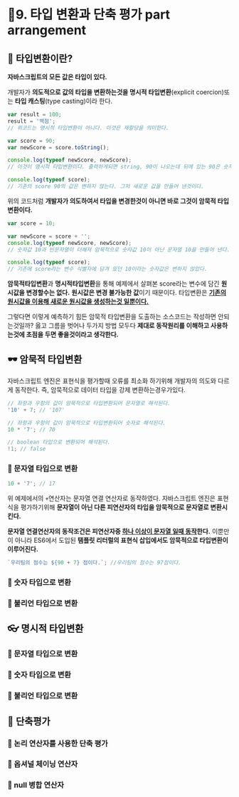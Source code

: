 # 🎈9. 타입 변환과 단축 평가 part arrangement

## 🔎 타입변환이란?

**자바스크립트의 모든 값은 타입이 있다.**

개발자가 **의도적으로 값의 타입을 변환하는것을 명시적 타입변환**(explicit coercion)또는 **타입 캐스팅**(type casting)이라 한다.

```javascript
var result = 100;
result = '백점';
// 위코드는 명시적 타입변환이 아니다. 이것은 재할당을 의미한다.

var score = 90;
var newScore = score.toString();

console.log(typeof newScore, newScore);
// 이것이 명시적 타입변환이다. 출력하게되면 string, 90이 나오는데 뒤에 있는 90은 숫자값 90이 아니라 문자열 90이다.

console.log(typeof score);
// 기존의 score 90의 값은 변하지 않는다. 그저 새로운 값을 만들어 낸것이다.
```

위의 코드처럼 **개발자가 의도하여서 타입을 변경한것이 아니면 바로 그것이 암묵적 타입 변환이다.**

```javascript
var score = 10;

var newScore = score + '';
console.log(typeof newScore, newScore);
// 숫자값 10과 빈문자열이 더해져 암묵적으로 숫자값 10이 아닌 문자열 10을 만들어 낸다.

console.log(typeof score);
// 기존에 score라는 변수 식별자에 담겨 있던 10이라는 숫자값은 변하지 않았다.
```

**암묵적타입변환**과 **명시적타입변환**을 통해 예제에서 살펴본 score라는 변수에 담긴 **원시값을 변경할수는 없다.**
**원시값은 변경 불가능한 값**이기 때문이다.
타입변환은 <u>**기존의 원시값을 이용해 새로운 원시값을 생성하는것 일뿐이다.**</u>

그렇다면 이렇게 예측하기 힘든 암묵적 타입변환을 도출하는 소스코드는 작성하면 안되는것일까?
옳고 그름을 벗어나 두가지 방법 모두다 **제대로 동작원리를 이해하고 사용하는것에 초점을 두면 좋을것이라고 생각한다.**

## 🕶 암묵적 타입변환

자바스크립트 엔진은 표현식을 평가할때 오류를 최소화 하기위해 개발자의 의도와 다르게 동작한다. 즉, 암묵적으로 데이터 타입을 강제 변환하는경우가있다.

```javascript
// 좌항과 우항의 값이 암묵적으로 타입변환되어 문자열로 해석된다.
'10' + 7; // '107'

// 좌항과 우항의 값이 암묵적으로 타입변환되어 숫자로 해석된다.
10 * '7'; // 70

// boolean 타입으로 변환되어 해석된다.
!1; // false
```

### 📰 문자열 타입으로 변환

```javascript
10 + '7'; // 17
```

위 예제에서의 `+`연산자는 문자열 연결 연산자로 동작하였다.
자바스크립트 엔진은 표현식을 평가하기위해 **문자열이 아닌 다른 피연산자의 타입을 암묵적으로 문자열로 변환시킨다.**

**문자열 연결연산자의 동작조건은 피연산자중 <u>하나 이상이 문자열 일때 동작</u>한다.**
이뿐만이 아니라 ES6에서 도입된 **탬플릿 리터럴의 표현식 삽입에서도 암묵적으로 타입변환이 이루어진다.**

```javascript
`우리팀의 점수는 ${90 + 7} 점이다.`; //우리팀의 점수는 97점이다.
```

### 🧮 숫자 타입으로 변환

### 🔐 불리언 타입으로 변환

## 👓 명시적 타입변환

### 📰 문자열 타입으로 변환

### 🧮 숫자 타입으로 변환

### 🔐 불리언 타입으로 변환

## 📌 단축평가

### 📕 논리 연산자를 사용한 단축 평가

### 📗 옵셔널 체이닝 연산자

### 📘 null 병합 연산자
